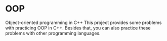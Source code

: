 # OOP
 Object-oriented programming in C++
 This project provides some problems with practicing OOP in C++. Besides that, you can also practice these problems with other programming languages.
